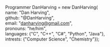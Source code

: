 Programmer DanHarving = new DanHarving(<br>
  name: "Dan Harving",<br>
  github: "@DanHarving",<br>
  email: "danharving@gmail.com",<br>
  pronouns: "he/him",<br>
  languages: {"C", "C++", "C#", "Python", "Java"},<br>
  intrests: {"Computer Science", "Chemistry"});

